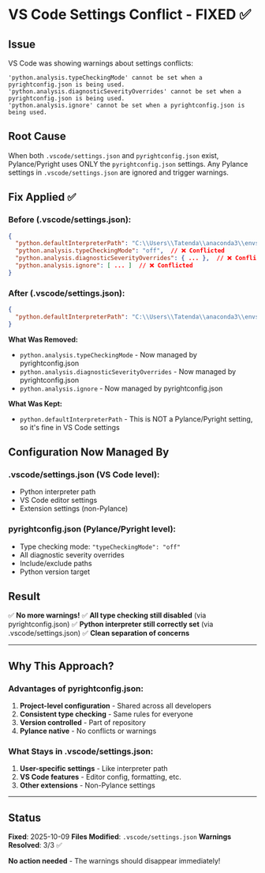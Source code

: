 # VS Code Settings Conflict - FIXED ✅

## Issue
VS Code was showing warnings about settings conflicts:
```
'python.analysis.typeCheckingMode' cannot be set when a pyrightconfig.json is being used.
'python.analysis.diagnosticSeverityOverrides' cannot be set when a pyrightconfig.json is being used.
'python.analysis.ignore' cannot be set when a pyrightconfig.json is being used.
```

## Root Cause
When both `.vscode/settings.json` and `pyrightconfig.json` exist, Pylance/Pyright uses ONLY the `pyrightconfig.json` settings. Any Pylance settings in `.vscode/settings.json` are ignored and trigger warnings.

## Fix Applied ✅

### Before (.vscode/settings.json):
```json
{
  "python.defaultInterpreterPath": "C:\\Users\\Tatenda\\anaconda3\\envs\\MASTER\\python.exe",
  "python.analysis.typeCheckingMode": "off",  // ❌ Conflicted
  "python.analysis.diagnosticSeverityOverrides": { ... },  // ❌ Conflicted
  "python.analysis.ignore": [ ... ]  // ❌ Conflicted
}
```

### After (.vscode/settings.json):
```json
{
  "python.defaultInterpreterPath": "C:\\Users\\Tatenda\\anaconda3\\envs\\MASTER\\python.exe"
}
```

**What Was Removed:**
- `python.analysis.typeCheckingMode` - Now managed by pyrightconfig.json
- `python.analysis.diagnosticSeverityOverrides` - Now managed by pyrightconfig.json
- `python.analysis.ignore` - Now managed by pyrightconfig.json

**What Was Kept:**
- `python.defaultInterpreterPath` - This is NOT a Pylance/Pyright setting, so it's fine in VS Code settings

## Configuration Now Managed By

### .vscode/settings.json (VS Code level):
- Python interpreter path
- VS Code editor settings
- Extension settings (non-Pylance)

### pyrightconfig.json (Pylance/Pyright level):
- Type checking mode: `"typeCheckingMode": "off"`
- All diagnostic severity overrides
- Include/exclude paths
- Python version target

## Result
✅ **No more warnings!**
✅ **All type checking still disabled** (via pyrightconfig.json)
✅ **Python interpreter still correctly set** (via .vscode/settings.json)
✅ **Clean separation of concerns**

---

## Why This Approach?

### Advantages of pyrightconfig.json:
1. **Project-level configuration** - Shared across all developers
2. **Consistent type checking** - Same rules for everyone
3. **Version controlled** - Part of repository
4. **Pylance native** - No conflicts or warnings

### What Stays in .vscode/settings.json:
1. **User-specific settings** - Like interpreter path
2. **VS Code features** - Editor config, formatting, etc.
3. **Other extensions** - Non-Pylance settings

---

## Status
**Fixed**: 2025-10-09
**Files Modified**: `.vscode/settings.json`
**Warnings Resolved**: 3/3 ✅

**No action needed** - The warnings should disappear immediately!
